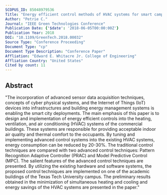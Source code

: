 ```yaml
---
SCOPUS_ID: 85048979536
Title: "Energy efficient control methods of HVAC systems for smart campus"
Author: "Petrie C."
Journal: "IEEE Green Technologies Conference"
Publication Date: {'$date': '2018-06-05T00:00:00Z'}
Publication Year: 2018
DOI: "10.1109/GreenTech.2018.00032"
Source Type: "Conference Proceeding"
Document Type: "cp"
Document Type Description: "Conference Paper"
Affliation: "Edward E. Whitacre Jr. College of Engineering"
Affliation Country: "United States"
Cited by count: 11
---
```


## Abstract
"The incorporation of advanced sensor data acquisition techniques, concepts of cyber physical systems, and the Internet of Things (IoT) devices into infrastructures and building energy management systems is enabling the smart city deployments. The main emphasis of this paper is to design and implementation of energy efficient controls into the heating, ventilation, and air conditioning (HVAC) systems of the commercial buildings. These systems are responsible for providing acceptable indoor air quality and thermal comfort to the occupants. By tuning and implementing advanced control systems into the existing HVAC systems, energy consumption can be reduced by 20-30%. The traditional control techniques are compared with two advanced control techniques: Pattern Recognition Adaptive Controller (PRAC) and Model Predictive Control (MPC). The salient features of the advanced control techniques are presented. By utilizing the existing hardware and software systems, the proposed control techniques are implemented on one of the academic buildings of the Texas Tech University campus. The preliminary results obtained in the minimization of simultaneous heating and cooling and energy savings of the HVAC systems are presented in the paper."

